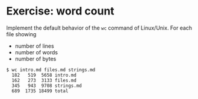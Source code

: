 # Exercise: word count

Implement the default behavior of the `wc` command of Linux/Unix. For each file showing
* number of lines
* number of words
* number of bytes


```
$ wc intro.md files.md strings.md
  182   519  5658 intro.md
  162   273  3133 files.md
  345   943  9708 strings.md
  689  1735 18499 total
```


